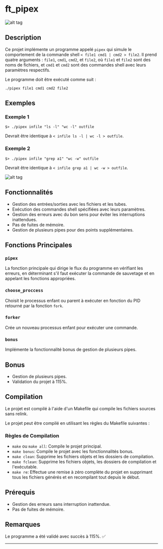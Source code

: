 # ft_pipex

![alt tag]((https://github.com/thomaue/ft_pipex/blob/main/errorcmd.png))


## Description

Ce projet implémente un programme appelé `pipex` qui simule le comportement de la commande shell `< file1 cmd1 | cmd2 > file2`. Il prend quatre arguments : `file1`, `cmd1`, `cmd2`, et `file2`, où `file1` et `file2` sont des noms de fichiers, et `cmd1` et `cmd2` sont des commandes shell avec leurs paramètres respectifs.

Le programme doit être exécuté comme suit :
```
./pipex file1 cmd1 cmd2 file2
```

## Exemples

### Exemple 1
```
$> ./pipex infile "ls -l" "wc -l" outfile
```
Devrait être identique à `< infile ls -l | wc -l > outfile`.

### Exemple 2
```
$> ./pipex infile "grep a1" "wc -w" outfile
```
Devrait être identique à `< infile grep a1 | wc -w > outfile`.

![alt tag]([https://github.com/thomaue/ft_push_swap/blob/main/binary-radix.svg](https://github.com/thomaue/ft_pipex/blob/main/basic.png))

## Fonctionnalités

- Gestion des entrées/sorties avec les fichiers et les tubes.
- Exécution des commandes shell spécifiées avec leurs paramètres.
- Gestion des erreurs avec du bon sens pour éviter les interruptions inattendues.
- Pas de fuites de mémoire.
- Gestion de plusieurs pipes pour des points supplémentaires.

## Fonctions Principales

### `pipex`

La fonction principale qui dirige le flux du programme en vérifiant les erreurs, en déterminant s'il faut exécuter la commande de sauvetage et en appelant les fonctions appropriées.

### `choose_proccess`

Choisit le processus enfant ou parent à exécuter en fonction du PID retourné par la fonction `fork`.

### `forker`

Crée un nouveau processus enfant pour exécuter une commande.

### `bonus`

Implémente la fonctionnalité bonus de gestion de plusieurs pipes.

## Bonus

- Gestion de plusieurs pipes.
- Validation du projet à 115%.

## Compilation

Le projet est compilé à l'aide d'un Makefile qui compile les fichiers sources sans relink.

Le projet peut être compilé en utilisant les règles du Makefile suivantes :

### Règles de Compilation

- `make` ou `make all`: Compile le projet principal.
- `make bonus`: Compile le projet avec les fonctionnalités bonus.
- `make clean`: Supprime les fichiers objets et les dossiers de compilation.
- `make fclean`: Supprime les fichiers objets, les dossiers de compilation et l'exécutable.
- `make re`: Effectue une remise à zéro complète du projet en supprimant tous les fichiers générés et en recompilant tout depuis le début.

## Prérequis

- Gestion des erreurs sans interruption inattendue.
- Pas de fuites de mémoire.

## Remarques

Le programme a été validé avec succès à 115%. ✅

---




